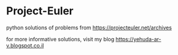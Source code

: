 # Project-Euler

python solutions of problems from https://projecteuler.net/archives

for more informative solutions, visit my blog https://yehuda-ar-v.blogspot.co.il

